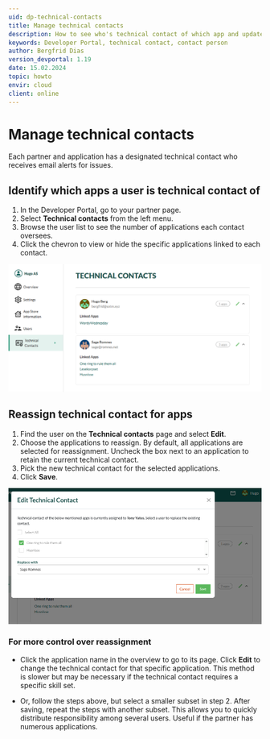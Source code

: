 ```yaml
---
uid: dp-technical-contacts
title: Manage technical contacts
description: How to see who's technical contact of which app and update which apps a person is responsible for in the SuperOffice Developer Portal.
keywords: Developer Portal, technical contact, contact person
author: Bergfrid Dias
version_devportal: 1.19
date: 15.02.2024
topic: howto
envir: cloud
client: online
---
```


# Manage technical contacts

Each partner and application has a designated technical contact who receives email alerts for issues.

## Identify which apps a user is technical contact of

1. In the Developer Portal, go to your partner page.
2. Select **Technical contacts** from the left menu.
3. Browse the user list to see the number of applications each contact oversees.
4. Click the chevron to view or hide the specific applications linked to each contact.

![SuperOffice developer portal: partner > technical contacts -screenshot][img1]

## Reassign technical contact for apps

1. Find the user on the **Technical contacts** page and select **Edit**.
2. Choose the applications to reassign. By default, all applications are selected for reassignment. Uncheck the box next to an application to retain the current technical contact.
3. Pick the new technical contact for the selected applications.
4. Click **Save**.

![SuperOffice developer portal: Edit technical contact -screenshot][img2]

### For more control over reassignment

* Click the application name in the overview to go to its page. Click **Edit** to change the technical contact for that specific application. This method is slower but may be necessary if the technical contact requires a specific skill set.

* Or, follow the steps above, but select a smaller subset in step 2. After saving, repeat the steps with another subset. This allows you to quickly distribute responsibility among several users. Useful if the partner has numerous applications.

<!-- Referenced links -->

<!-- Referenced images -->
[img1]: media/technical-contacts.png
[img2]: media/edit-technical-contact.png
